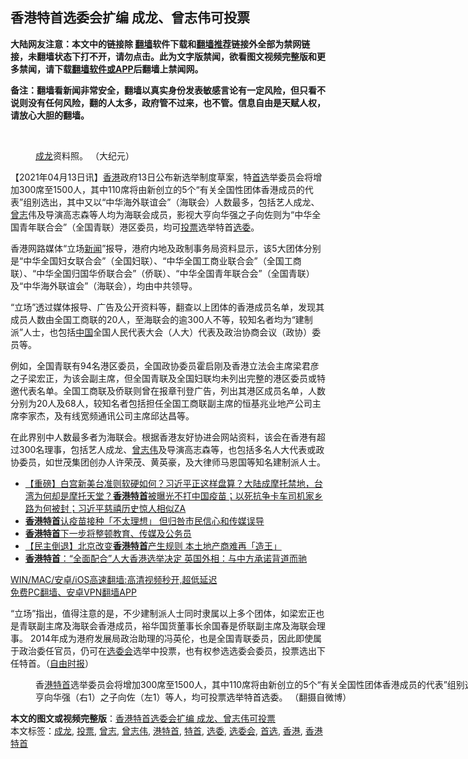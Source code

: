  <h2>香港特首选委会扩编 成龙、曾志伟可投票</h2> <p class="notice"><b>大陆网友注意：本文中的链接除 <a href="https://github.com/bannedbook/fanqiang" >翻墙</a>软件下载和<a href="https://github.com/killgcd/justmysocks/blob/master/README.md">翻墙推荐</a>链接外全部为禁网链接，未翻墙状态下打不开，请勿点击。此为文字版禁闻，欲看图文视频完整版和更多禁闻，请下载<a href="https://github.com/bannedbook/fanqiang">翻墙软件或APP</a>后翻墙上禁闻网。</p><p>备注：翻墙看新闻非常安全，翻墙以真实身份发表敏感言论有一定风险，但只看不说则没有任何风险，翻的人太多，政府管不过来，也不管。信息自由是天赋人权，请放心大胆的翻墙。</b></p>  <div class="entry"> <br /> <figure><a href="https://i1.wp.com/upload-images-bucket-v64rleca837do.s3.eu-west-1.amazonaws.com/wp-content/uploads/2020/09/15023233/chenglong-600x400-1.jpg?fit=600%2C400&#038;ssl=1" data-caption="成龙资料照。 （大纪元）"></a><figcaption class="wp-caption-text"><a href="https://www.bannedbook.org/bnews/tag/%e6%88%90%e9%be%99/" class="st_tag internal_tag" rel="tag" title="标签 成龙 下的日志">成龙</a>资料照。 （大纪元）</figcaption></figure> <p>【2021年04月13日讯】<a href="https://www.bannedbook.org/bnews/tag/%e9%a6%99%e6%b8%af/" class="st_tag internal_tag" rel="tag" title="标签 香港 下的日志">香港</a>政府13日公布新选举制度草案，特<a href="https://www.bannedbook.org/bnews/tag/%E9%A6%96%E9%80%89/" class="st_tag internal_tag" rel="tag" title="标签 首选 下的日志">首选</a>举委员会将增加300席至1500人，其中110席将由新创立的5个“有关全国性团体香港成员的代表”组别选出，其中又以“中华海外联谊会”（海联会）人数最多，包括艺人成龙、<a href="https://www.bannedbook.org/bnews/tag/%e6%9b%be%e5%bf%97/" class="st_tag internal_tag" rel="tag" title="标签 曾志 下的日志">曾志</a>伟及导演高志森等人均为海联会成员，影视大亨向华强之子向佐则为“中华全国青年联合会”（全国青联）港区委员，均可<a href="https://www.bannedbook.org/bnews/tag/%E6%8A%95%E7%A5%A8/" class="st_tag internal_tag" rel="tag" title="标签 投票 下的日志">投票</a>选举特首<a href="https://www.bannedbook.org/bnews/tag/%E9%80%89%E5%A7%94/" class="st_tag internal_tag" rel="tag" title="标签 选委 下的日志">选委</a>。</p> <p>香港网路媒体“立场<span class='wp_keywordlink_affiliate'><a href="https://www.bannedbook.org/" title="新闻">新闻</a></span>”报导，港府内地及政制事务局资料显示，该5大团体分别是“中华全国妇女联合会”（全国妇联）、“中华全国工商业联合会”（全国工商联）、“中华全国归国华侨联合会”（侨联）、“中华全国青年联合会”（全国青联）及“中华海外联谊会”（海联会），均由中共领导。</p>  <p>“立场”透过媒体报导、广告及公开资料等，翻查以上团体的香港成员名单，发现其成员人数由全国工商联的20人，至海联会的逾300人不等，较知名者均为“建制派”人士，也包括<span class='wp_keywordlink_affiliate'><a href="https://www.bannedbook.org/" title="中国" target="_blank">中国</a></span>全国人民代表大会（人大）代表及政治协商会议（政协）委员等。</p> <p>例如，全国青联有94名港区委员，全国政协委员霍启刚及香港立法会主席梁君彦之子梁宏正，为该会副主席，但全国青联及全国妇联均未列出完整的港区委员或特邀代表名单。全国工商联及侨联则曾在报章刊登广告，列出其港区成员名单，人数分别为20人及68人，较知名者包括担任全国工商联副主席的恒基兆业地产公司主席李家杰，及有线宽频通讯公司主席邱达昌等。</p>  <p>在此界别中人数最多者为海联会。根据香港友好协进会网站资料，该会在香港有超过300名理事，包括艺人成龙、<a href="https://www.bannedbook.org/bnews/tag/%e6%9b%be%e5%bf%97%e4%bc%9f/" class="st_tag internal_tag" rel="tag" title="标签 曾志伟 下的日志">曾志伟</a>及导演高志森等，也包括多名人大代表或政协委员，如世茂集团创办人许荣茂、黄英豪，及大律师马恩国等知名建制派人士。</p> <ul class='op-related-articles' title='相关阅读'> <li><a href='https://www.bannedbook.org/bnews/bannedvideo/20210411/1523811.html' target='_blank'>【重磅】白宫新美台准则软硬如何？习近平正这样盘算？大陆成摩托禁地，台湾为何却是摩托天堂？<b>香港特首</b>被曝光不打中国疫苗；以死抗争卡车司机家乡路为何被封；习近平慈禧历史惊人相似ZA</a></li> <li><a href='https://www.bannedbook.org/bnews/headline/20210404/1519498.html' target='_blank'><b>香港特首</b>认疫苗接种「不太理想」 但归咎市民信心和传媒误导</a></li> <li><a href='https://www.bannedbook.org/bnews/cnnews/hknews/20210404/1519495.html' target='_blank'><b>香港特首</b>下一步将整顿教育、传媒及公务员</a></li> <li><a href='https://www.bannedbook.org/bnews/headline/20210330/1515977.html' target='_blank'>【民主倒退】北京改变<b>香港特首</b>产生规则 本土地产商难再「造王」</a></li> <li><a href='https://www.bannedbook.org/bnews/headline/20210311/1502922.html' target='_blank'><b>香港特首</b>：“全面配合”人大香港选举决定 英国外相：与中方承诺背道而驰</a></li> </ul> <p class="texttj"> <a href="https://github.com/bannedbook/fanqiang/wiki/V2ray%E6%9C%BA%E5%9C%BA" target="_blank">WIN/MAC/安卓/iOS高速翻墙:高清视频秒开,超低延迟</a><br/> <a href="https://github.com/bannedbook/fanqiang/wiki/%E7%A6%81%E9%97%BB%E7%BD%91%E5%AE%89%E5%8D%93%E7%BF%BB%E5%A2%99%E6%96%B0%E9%97%BBAPP" target="_blank">免费PC翻墙、安卓VPN翻墙APP</a></p> <p>“立场”指出，值得注意的是，不少建制派人士同时隶属以上多个团体，如梁宏正也是青联副主席及海联会香港成员，裕华国货董事长余国春是侨联副主席及海联会理事。 2014年成为港府发展局政治助理的冯英伦，也是全国青联委员，因此即使属于政治委任官员，仍可在<a href="https://www.bannedbook.org/bnews/tag/%E9%80%89%E5%A7%94%E4%BC%9A/" class="st_tag internal_tag" rel="tag" title="标签 选委会 下的日志">选委会</a>选举中投票，也有权参选选委会委员，投票选出下任特首。（<a href="https://news.ltn.com.tw/news/world/breakingnews/3498966">自由时报</a>）</p> <figure style="width: 800px" class="wp-caption alignnone"><figcaption class="wp-caption-text">香<a href="https://www.bannedbook.org/bnews/tag/%E6%B8%AF%E7%89%B9%E9%A6%96/" class="st_tag internal_tag" rel="tag" title="标签 港特首 下的日志">港特首</a>选举委员会将增加300席至1500人，其中110席将由新创立的5个“有关全国性团体香港成员的代表”组别选出，包括影视大亨向华强（右1）之子向佐（左1）等人，均可投票选举特首选委。 （翻摄自微博）</figcaption></figure> </p> <a name='sharetosocial'></a>       <div><b>本文的图文或视频完整版</b>：<a href='https://www.bannedbook.org/bnews/comments/20210414/1525647.html'>香港特首选委会扩编 成龙、曾志伟可投票</a></div>  </div><!--END ENTRY--> <div class="postfooter"> <div>本文标签：<a href="https://www.bannedbook.org/bnews/tag/%e6%88%90%e9%be%99/" rel="tag">成龙</a>, <a href="https://www.bannedbook.org/bnews/tag/%E6%8A%95%E7%A5%A8/" rel="tag">投票</a>, <a href="https://www.bannedbook.org/bnews/tag/%e6%9b%be%e5%bf%97/" rel="tag">曾志</a>, <a href="https://www.bannedbook.org/bnews/tag/%e6%9b%be%e5%bf%97%e4%bc%9f/" rel="tag">曾志伟</a>, <a href="https://www.bannedbook.org/bnews/tag/%E6%B8%AF%E7%89%B9%E9%A6%96/" rel="tag">港特首</a>, <a href="https://www.bannedbook.org/bnews/tag/%e7%89%b9%e9%a6%96/" rel="tag">特首</a>, <a href="https://www.bannedbook.org/bnews/tag/%E9%80%89%E5%A7%94/" rel="tag">选委</a>, <a href="https://www.bannedbook.org/bnews/tag/%E9%80%89%E5%A7%94%E4%BC%9A/" rel="tag">选委会</a>, <a href="https://www.bannedbook.org/bnews/tag/%E9%A6%96%E9%80%89/" rel="tag">首选</a>, <a href="https://www.bannedbook.org/bnews/tag/%e9%a6%99%e6%b8%af/" rel="tag">香港</a>, <a href="https://www.bannedbook.org/bnews/tag/%e9%a6%99%e6%b8%af%e7%89%b9%e9%a6%96/" rel="tag">香港特首</a></div>  </div><!--END POSTFOOTER--> 